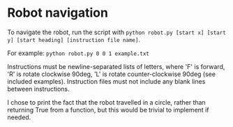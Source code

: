 # Robot navigation

To navigate the robot, run the script with `python robot.py [start x] [start y] [start heading] [instruction file name]`.

For example: `python robot.py 0 0 1 example.txt`

Instructions must be newline-separated lists of
letters, where 'F' is forward, 'R' is rotate clockwise 90deg,
'L' is rotate counter-clockwise 90deg (see included examples).
Instruction files must not include any blank lines between instructions.

I chose to print the fact that the robot travelled in a circle, rather than returning True
from a function, but this would be trivial to implement if needed.